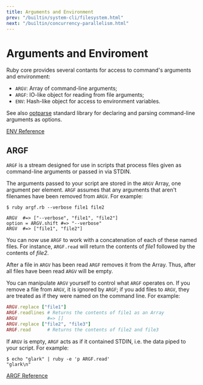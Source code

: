 ```yaml
---
title: Arguments and Environment
prev: "/builtin/system-cli/filesystem.html"
next: "/builtin/concurrency-parallelism.html"
---
```


# Arguments and Enviroment

Ruby core provides several contants for access to command's arguments
and environment:

* `ARGV`: Array of command-line arguments;
* `ARGF`: IO-like object for reading from file arguments;
* `ENV`: Hash-like object for access to environment variables.

See also [optparse](../../stdlib/cli/optparse.md) standard library for
declaring and parsing command-line arguments as options.



<a href='https://ruby-doc.org/core-2.5.0/ENV.html' class='ruby-doc
remote' target='_blank'>ENV Reference</a>



## ARGF

`ARGF` is a stream designed for use in scripts that process files given
as command-line arguments or passed in via STDIN.

The arguments passed to your script are stored in the `ARGV` Array, one
argument per element. `ARGF` assumes that any arguments that aren't
filenames have been removed from `ARGV`. For example:


```
$ ruby argf.rb --verbose file1 file2

ARGV  #=> ["--verbose", "file1", "file2"]
option = ARGV.shift #=> "--verbose"
ARGV  #=> ["file1", "file2"]
```

You can now use `ARGF` to work with a concatenation of each of these
named files. For instance, `ARGF.read` will return the contents of
*file1* followed by the contents of *file2*.

After a file in `ARGV` has been read `ARGF` removes it from the Array.
Thus, after all files have been read `ARGV` will be empty.

You can manipulate `ARGV` yourself to control what `ARGF` operates on.
If you remove a file from `ARGV`, it is ignored by `ARGF`; if you add
files to `ARGV`, they are treated as if they were named on the command
line. For example:


```ruby
ARGV.replace ["file1"]
ARGF.readlines # Returns the contents of file1 as an Array
ARGV           #=> []
ARGV.replace ["file2", "file3"]
ARGF.read      # Returns the contents of file2 and file3
```

If `ARGV` is empty, `ARGF` acts as if it contained STDIN, i.e. the data
piped to your script. For example:


```
$ echo "glark" | ruby -e 'p ARGF.read'
"glark\n"
```

<a href='https://ruby-doc.org/core-2.5.0/ARGF.html' class='ruby-doc
remote' target='_blank'>ARGF Reference</a>

